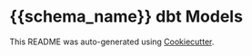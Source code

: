 # {{schema_name}} dbt Models

This README was auto-generated using [Cookiecutter](https://cookiecutter.readthedocs.io/en/2.1.1/index.html).
